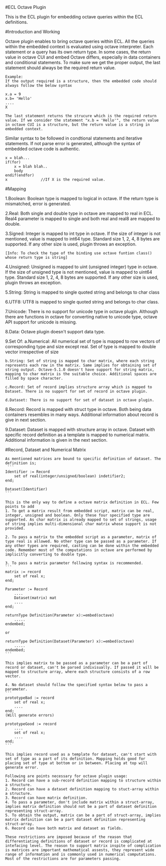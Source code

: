 #ECL Octave Plugin

This is the ECL plugin for embedding octave queries within the ECL definitions.

#Introduction and Working

Octave plugin enables to bring octave queries within ECL. All the queries within the embedded context is evaluated using octave interpreter. Each statement or a query has its own return type. In some cases, the return value in octave CUI and embed Octave differs, especially in data containers and conditional statements. To make sure we get the proper output, the last statement should always be the required return value.

```
Example:
If the output required is a structure, then the embedded code should always follow the below syntax

x.a = 9
x.b= 'Hello'
....
X

The last statement returns the strucure which is the required return value. If we consider the statement "x.b = 'Hello'", the return value in octave CUI is a structure, but the return value is a string in embedded context.
```

Similar syntax to be followed in condtional statements and iterative statements. If not parse error is generated, although the syntax of embedded octave code is authentic.

```
x = blah...
if(for)
    x = blah blah..
    body
endif(endfor)
x               //If X is the required value.
```

#Mapping

1.Boolean:
    Boolean type is mapped to logical in octave. If the return type is mismatched, error is generated.

2.Real:
    Both single and double type in octave are mapped to real in ECL. Real4 parameter is mapped to single and both real and real8 are mapped to double.

3.Signed:
    Integer is mapped to int type in octave. If the size of integer is not mentioned, value is mapped to int64 type. Standard size 1, 2, 4, 8 bytes are supported. If any other size is used, plugin throws an exception.

    [Info: To check the type of the binding use octave funtion class() whose return type is string]

4.Unsigned:
    Unsigned is mapped to uint (unsigned integer) type in octave. If the size of unsigned type is not mentioned, value is mapped to uint64 type. Standard size 1, 2, 4, 8 bytes are supported. If any other size is used, plugin throws an exception.

5.String:
    String is mapped to single quoted string and belongs to char class

6.UTF8:
    UTF8 is mapped to single quoted string and belongs to char class.

7.Unicode:
    There is no support for unicode type in octave plugin. Although there are functions in octave for converting native to unicode type, octave API support for unicode is missing.

8.Data:
    Octave plugin doesn't support data type.

9.Set Of:
    a.Numerical: All numerical set of type is mapped to row vectors of corresponding type and size except real. Set of type is mapped to double vector irrespective of size

    b.String: Set of string is mapped to char matrix, where each string represents each row in the matrix. Same implies for obtaining set of string output. Octave-5.1.0 doesn't have support for string matrix, mapping to char matrix is the suitable choice. Additional spaces are filled by space character.

    c.Record: Set of record implies structure array which is mapped to Dataset. There is no support for set of record in octave plugin.

    d.Dataset: There is no support for set of dataset in octave plugin.

8.Record:
    Record is mapped with struct type in octave. Both being data containers resembles in many ways. Additional information about record is give in next section.

9.Dataset:
    Dataset is mapped with structure array in octave. Dataset with specific record definition as a template is mapped to numerical matrix. Additional information is given in the next section.

#Record, Dataset and Numerical Matrix

    As mentioned matrices are bound to specific definition of dataset. The definition is;
     ```
    Identifier := Record
        set of real(integer/unsigned/boolean) indetifier2;
    end;

    Dataset(Identifier)
    ```

    This is the only way to define a octave matrix definition in ECL. Few points to add
    1. To get a matrix result from embedded script, matrix can be real, integer, unsigned and boolean. Only these four specified type are supported. As char matrix is already mapped to set of strings, usage of string implies multi-dimensional char matrix whose support is not provided.

    2. To pass a matrix to the embedded script as a parameter, matrix of type real is allowed. No other type can be passed as a parameter. If any other types are required, casting can be done within the embedded code. Remember most of the computations in octave are performed by implicitly converting to double type.

    3. To pass a matrix parameter following syntax is recommended.
    ```
    matrix := record
        set of real x;
    end;

    Parameter := Record
        ....
        Dataset(matrix) mat
        ....
    end;

    returnType Definition(Parameter x):=embed(octave)
        .....
    endembed;

    or 

    returnType Definition(Dataset(Parameter) x):=embed(octave)
        .....
    endembed;
    ```

    This implies matrix to be passed as a parameter can be a part of record or dataset, can't be parsed indivisually. If passed it will be mapped to structure array, where each structure consists of a row vector.

    4. No dataset should follow the specified syntax below to pass a parameter.
    ```
    prototypeBad := record
        set of real x;
        ....
    end;
    (Will generate errors)

    prototypeGood := record
        ....
        set of real x;
        ....
    end;
    ```

    This implies record used as a template for dataset, can't start with set of type as a part of its definition. Mapping holds good for placing set of type at bottom or in between. Placing at top will generate error.

    Following are points necessary for octave plugin usage:
    1. Record can have a sub-record definition mapping to structure within a structure.
    2. Record can have a dataset definition mapping to stuct-array within a structure.
    3. Record can have matrix definition.
    4. To pass a parameter, don't include matrix within a struct-array, implies matrix definition should not be a part of dataset definition representing struct-array.
    5. To obtain the output, matrix can be a part of struct-array, implies matrix definition can be a part dataset definition representing struct-array.
    6. Record can have both matrix and dataset as fields.

    These restrictions are imposed because of the reason that differentiating definitions of dataset or record is complicated at intefacing level. The reason to support matrix inspite of complication is matrices are important mathematical assests, they represent wide range of information and is commonly used in numerical computations. Most of the restrictions are for parameters passing.

